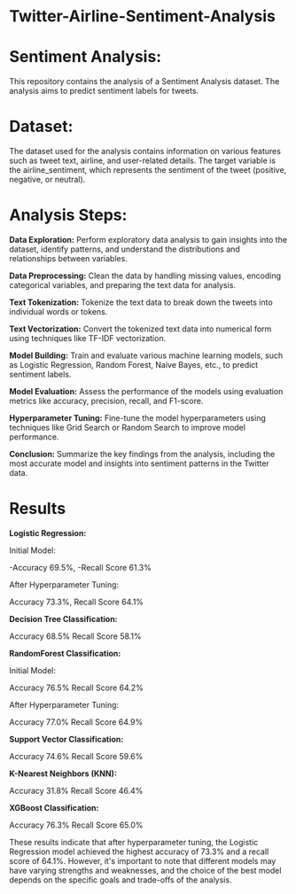 # Twitter-Airline-Sentiment-Analysis



# Sentiment Analysis:
This repository contains the analysis of a Sentiment Analysis dataset. The analysis aims to predict sentiment labels for tweets.

# Dataset:
The dataset used for the analysis contains information on various features such as tweet text, airline, and user-related details. The target variable is the airline_sentiment, which represents the sentiment of the tweet (positive, negative, or neutral).

# Analysis Steps:

**Data Exploration:** Perform exploratory data analysis to gain insights into the dataset, identify patterns, and understand the distributions and relationships between variables.

**Data Preprocessing:** Clean the data by handling missing values, encoding categorical variables, and preparing the text data for analysis.

**Text Tokenization:** Tokenize the text data to break down the tweets into individual words or tokens.

**Text Vectorization:** Convert the tokenized text data into numerical form using techniques like TF-IDF vectorization.

**Model Building:** Train and evaluate various machine learning models, such as Logistic Regression, Random Forest, Naive Bayes, etc., to predict sentiment labels.

**Model Evaluation:** Assess the performance of the models using evaluation metrics like accuracy, precision, recall, and F1-score.

**Hyperparameter Tuning:** Fine-tune the model hyperparameters using techniques like Grid Search or Random Search to improve model performance.

**Conclusion:** Summarize the key findings from the analysis, including the most accurate model and insights into sentiment patterns in the Twitter data.

# Results

**Logistic Regression:**

Initial Model: 

   -Accuracy 69.5%, 
   -Recall Score 61.3%

After Hyperparameter Tuning:

Accuracy 73.3%, 
Recall Score 64.1%

**Decision Tree Classification:**

Accuracy 68.5%
Recall Score 58.1%

**RandomForest Classification:**

Initial Model: 

Accuracy 76.5%
Recall Score 64.2%

After Hyperparameter Tuning: 

Accuracy 77.0%
Recall Score 64.9%

**Support Vector Classification:**

Accuracy 74.6%
Recall Score 59.6%

**K-Nearest Neighbors (KNN):**

Accuracy 31.8%
Recall Score 46.4%

**XGBoost Classification:**

Accuracy 76.3%
Recall Score 65.0%

These results indicate that after hyperparameter tuning, the Logistic Regression model achieved the highest accuracy of 73.3% and a recall score of 64.1%. 
However, it's important to note that different models may have varying strengths and weaknesses, and the choice of the best model depends on the specific goals and trade-offs of the analysis.
